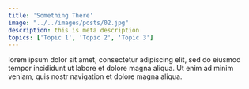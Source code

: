 ```yaml
---
title: 'Something There'
image: "../../images/posts/02.jpg"
description: this is meta description
topics: ['Topic 1', 'Topic 2', 'Topic 3']
---
```


lorem ipsum dolor sit amet, consectetur adipiscing elit, sed do eiusmod tempor incididunt ut labore et dolore magna aliqua. Ut enim ad minim veniam, quis nostr navigation et dolore magna aliqua.
